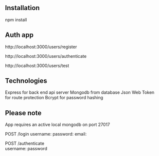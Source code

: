 ## Installation

npm install

## Auth app

http://localhost:3000/users/register

http://localhost:3000/users/authenticate

http://localhost:3000/users/test

## Technologies

Express for back end api server
Mongodb from database
Json Web Token for route protection
Bcrypt for password hashing

## Please note
App requires an active local mongodb on port 27017

POST /login
username:
password:
email:

POST /authenticate  
username:
password
